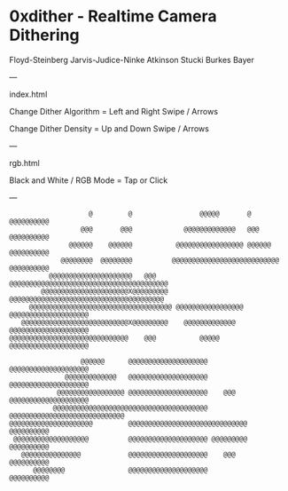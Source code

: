 # 0xdither - Realtime Camera Dithering

Floyd-Steinberg 
Jarvis-Judice-Ninke 
Atkinson 
Stucki 
Burkes 
Bayer

—


index.html

Change Dither Algorithm = Left and Right Swipe / Arrows

Change Dither Density = Up and Down Swipe / Arrows

—


rgb.html

Black and White / RGB Mode = Tap or Click

—
```
                    @         @                 @@@@@       @         @@@@@@@@@@
                  @@@       @@@             @@@@@@@@@@@@@   @@@       @@@@@@@@@@
               @@@@@@    @@@@@@           @@@@@@@@@@@@@@@@@ @@@@@@    @@@@@@@@@@
             @@@@@@@@  @@@@@@@@          @@@@@@@@@@@@@@@@@@@@@@@@@@@  @@@@@@@@@@
          @@@@@@@@@@@@@@@@@@@@@   @@@   @@@@@@@@@@@@@@@@@@@@@@@@@@@@@@@@@@@@@@@@
        @@@@@@@@@@@@@@@@@@@@@@X@@@@@@@@@ @@@@@@@@@@@@@@@@@@@@@@@@@@@@@@@@@@@@@@@
     @@@@@@@@@@@@@@@@@@@@@@@@@@@@@@@@@@@@ @@@@@@@@@@@@@@@@@ @@@@@@@@@@@@@@@@@@@@
   @@@@@@@@@@@@@@@@@@@@@@@@@@@X@@@@@@@@@    @@@@@@@@@@@@@   @@@@@@@@@@@@@@@@@@@@
@@@@@@@@@@@@@@@@@@@@@@@@@@@@@@    @@@           @@@@@       @@@@@@@@@@@@@@@@@@@@

                  @@@@@@      @@@@@@@@@@@@@@@@@@@@          @@@@@@@@@@@@@@@@@@@@
              @@@@@@@@@@@@@   @@@@@@@@@@@@@@@@@@@@          @@@@@@@@@@@@@@@@@@@@
            @@@@@@@@@@@@@@@@@ @@@@@@@@@@@@@@@@@@@@    @@@   @@@@@@@@@@@@@@@@@@@@
           @@@@@@@@@@@@@@@@@@@@@@@@@@@@@@@@@@@@@@@ @@@@@@@@@@@@@@@@@@@@@@@@@@@@@
@@@@@@@@@@@@@@@@@@@@@         @@@@@@@@@@@@@@@@@@@@@@@@@@@@@@     @@@@@@@@@@     
 @@@@@@@@@@@@@@@@@@@          @@@@@@@@@@@@@@@@@@@@ @@@@@@@@@     @@@@@@@@@@     
   @@@@@@@@@@@@@@@            @@@@@@@@@@@@@@@@@@@@    @@@        @@@@@@@@@@     
      @@@@@@@@                @@@@@@@@@@@@@@@@@@@@               @@@@@@@@@@     
```
